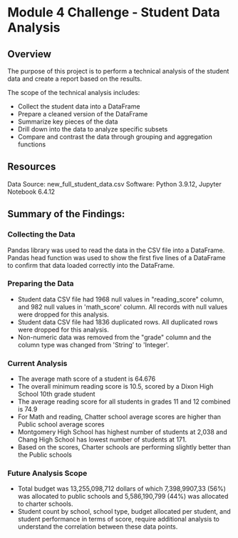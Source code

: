 # Module 4 Challenge - Student Data Analysis
## Overview
The purpose of this project is to perform a technical analysis of the student data and create a report based on the results.

The scope of the technical analysis includes:
- Collect the student data into a DataFrame
- Prepare a cleaned version of the DataFrame
- Summarize key pieces of the data
- Drill down into the data to analyze specific subsets
- Compare and contrast the data through grouping and aggregation functions

## Resources
Data Source: new_full_student_data.csv Software: Python 3.9.12, Jupyter Notebook 6.4.12

## Summary of the Findings:
### Collecting the Data
Pandas library was used to read the data in the CSV file into a DataFrame. Pandas head function was used to show the first five lines of a DataFrame to confirm that data loaded correctly into the DataFrame.

### Preparing the Data
- Student data CSV file had 1968 null values in "reading_score" column, and 982 null values in 'math_score' column. All records with null values were dropped for this analysis.
- Student data CSV file had 1836 duplicated rows. All duplicated rows were dropped for this analysis.
- Non-numeric data was removed from the "grade" column and the column type was changed from 'String’ to 'Integer'.

### Current Analysis
- The average math score of a student is 64.676
- The overall minimum reading score is 10.5, scored by a Dixon High School 10th grade student
- The average reading score for all students in grades 11 and 12 combined is 74.9
- For Math and reading, Chatter school average scores are higher than Public school average scores   
- Montgomery High School has highest number of students at 2,038 and Chang High School has lowest number of students at 171.
- Based on the scores, Charter schools are performing slightly better than the Public schools 

### Future Analysis Scope
- Total budget was 13,255,098,712 dollars of which 7,398,9907,33 (56%) was allocated to public schools and 5,586,190,799 (44%) was allocated to charter schools.
- Student count by school, school type, budget allocated per student, and student performance in terms of score, require additional analysis to understand the correlation between these data points.
